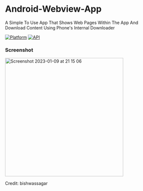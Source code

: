 # Android-Webview-App
A Simple To Use App That Shows Web Pages Within The App And Download Content Using Phone's Internal Downloader

[![Platform](https://img.shields.io/badge/platform-android-green.svg)](http://developer.android.com/index.html)
[![API](https://img.shields.io/badge/API-21%2B-brightgreen.svg?style=flat)](https://android-arsenal.com/api?level=21)

### Screenshot

<img width="387" alt="Screenshot 2023-01-09 at 21 15 06" src="https://user-images.githubusercontent.com/13138647/211389349-225afe75-ec1f-4901-b025-fff67047ed6f.png">


Credit: bishwassagar 
